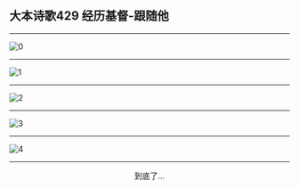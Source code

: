 
## 大本诗歌429 经历基督-跟随他
        
<div id="aplayer0"></div>

---

<img alt="0" data-original="https://cdn.jsdelivr.net/gh/k34869/shi/data/d0429/0">

---

<img alt="1" data-original="https://cdn.jsdelivr.net/gh/k34869/shi/data/d0429/1">

---

<img alt="2" data-original="https://cdn.jsdelivr.net/gh/k34869/shi/data/d0429/2">

---

<img alt="3" data-original="https://cdn.jsdelivr.net/gh/k34869/shi/data/d0429/3">

---

<img alt="4" data-original="https://cdn.jsdelivr.net/gh/k34869/shi/data/d0429/4">

---

<p style="text-align: center">到底了...</p>

<script src="/js/dist-view.js"></script>

<script>
MAIN.id = 'd0429';
        
const ap0 = new APlayer({
    container: document.getElementById('aplayer0'),
    volume: 1,
    loop: 'none',
    preload: 'none',
    audio: [{
        name: '大本诗歌429.mp3',
        artist: '大本诗歌',
        url: 'https://res.wx.qq.com/voice/getvoice?mediaid=MzI0NTk3MDM5M18yMjQ3NDkyNzgx',
        cover: '/favicon'
    }]
});
</script>
